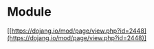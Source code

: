 # Module



[[https://dojang.io/mod/page/view.php?id=2448](https://dojang.io/mod/page/view.php?id=2448)] 